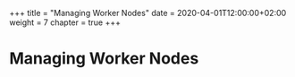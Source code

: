 +++
title = "Managing Worker Nodes"
date = 2020-04-01T12:00:00+02:00
weight = 7
chapter = true
+++

# Managing Worker Nodes
